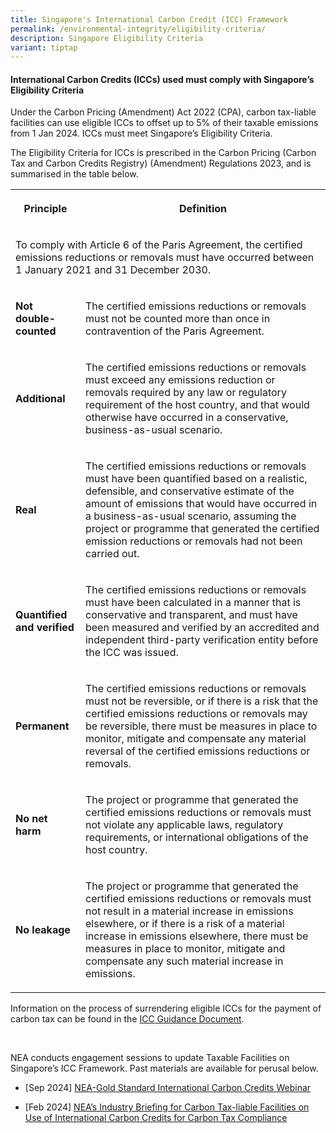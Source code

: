 ```yaml
---
title: Singapore's International Carbon Credit (ICC) Framework
permalink: /environmental-integrity/eligibility-criteria/
description: Singapore Eligibility Criteria
variant: tiptap
---
```

<h4><strong>International Carbon Credits (ICCs) used must comply with Singapore’s Eligibility Criteria</strong></h4>
<p>Under the Carbon Pricing (Amendment) Act 2022 (CPA), carbon tax-liable
facilities can use eligible ICCs to offset up to 5% of their taxable emissions
from 1 Jan 2024. ICCs must meet Singapore’s Eligibility Criteria.</p>
<p>The Eligibility Criteria for ICCs is prescribed in the Carbon Pricing
(Carbon Tax and Carbon Credits Registry) (Amendment) Regulations 2023,
and is summarised in the table below.</p>
<table style="minWidth: 50px">
<colgroup>
<col>
<col>
</colgroup>
<tbody>
<tr>
<th rowspan="1" colspan="1">
<p>Principle</p>
</th>
<th rowspan="1" colspan="1">
<p>Definition</p>
</th>
</tr>
<tr>
<td rowspan="1" colspan="2">
<p>To comply with Article 6 of the Paris Agreement, the certified emissions
reductions or removals must have occurred between 1 January 2021 and 31
December 2030.</p>
</td>
</tr>
<tr>
<td rowspan="1" colspan="1">
<p><strong>Not double-counted</strong>
</p>
</td>
<td rowspan="1" colspan="1">
<p>The certified emissions reductions or removals must not be counted more
than once in contravention of the Paris Agreement.</p>
</td>
</tr>
<tr>
<td rowspan="1" colspan="1">
<p><strong>Additional</strong>
</p>
</td>
<td rowspan="1" colspan="1">
<p>The certified emissions reductions or removals must exceed any emissions
reduction or removals required by any law or regulatory requirement of
the host country, and that would otherwise have occurred in a conservative,
business-as-usual scenario.</p>
</td>
</tr>
<tr>
<td rowspan="1" colspan="1">
<p><strong>Real</strong>
</p>
</td>
<td rowspan="1" colspan="1">
<p>The certified emissions reductions or removals must have been quantified
based on a realistic, defensible, and conservative estimate of the amount
of emissions that would have occurred in a business-as-usual scenario,
assuming the project or programme that generated the certified emission
reductions or removals had not been carried out.</p>
</td>
</tr>
<tr>
<td rowspan="1" colspan="1">
<p><strong>Quantified and verified</strong>
</p>
</td>
<td rowspan="1" colspan="1">
<p>The certified emissions reductions or removals must have been calculated
in a manner that is conservative and transparent, and must have been measured
and verified by an accredited and independent third-party verification
entity before the ICC was issued.</p>
</td>
</tr>
<tr>
<td rowspan="1" colspan="1">
<p><strong>Permanent</strong>
</p>
</td>
<td rowspan="1" colspan="1">
<p>The certified emissions reductions or removals must not be reversible,
or if there is a risk that the certified emissions reductions or removals
may be reversible, there must be measures in place to monitor, mitigate
and compensate any material reversal of the certified emissions reductions
or removals.</p>
</td>
</tr>
<tr>
<td rowspan="1" colspan="1">
<p><strong>No net harm</strong>
</p>
</td>
<td rowspan="1" colspan="1">
<p>The project or programme that generated the certified emissions reductions
or removals must not violate any applicable laws, regulatory requirements,
or international obligations of the host country.</p>
</td>
</tr>
<tr>
<td rowspan="1" colspan="1">
<p><strong>No leakage</strong>
</p>
</td>
<td rowspan="1" colspan="1">
<p>The project or programme that generated the certified emissions reductions
or removals must not result in a material increase in emissions elsewhere,
or if there is a risk of a material increase in emissions elsewhere, there
must be measures in place to monitor, mitigate and compensate any such
material increase in emissions.</p>
</td>
</tr>
</tbody>
</table>
<p>Information on the process of surrendering eligible ICCs for the payment
of carbon tax can be found in the <a href="https://www.nea.gov.sg/docs/default-source/default-document-library/icc-guidance-document---surrendering-of-icc-for-payment-of-carbon-tax-under-cpa-final-_.pdf" rel="noopener noreferrer nofollow" target="_blank">ICC Guidance Document</a>.</p>
<p>&nbsp;</p>
<p>NEA conducts engagement sessions to update Taxable Facilities on Singapore’s
ICC Framework. Past materials are available for perusal below.</p>
<ul data-tight="true" class="tight">
<li>
<p>[Sep 2024] <a href="/files/Attchement_2__NEA_Gold_Standard_ICC_Webinar.pdf" rel="noopener nofollow" target="_blank">NEA-Gold Standard International Carbon Credits Webinar</a>
</p>
</li>
<li>
<p>[Feb 2024] <a href="/files/Attachment_1__ICC_Industry_Briefing_Slides_070324.pdf" rel="noopener noreferrer nofollow" target="_blank">NEA’s Industry Briefing for Carbon Tax-liable Facilities on Use of International Carbon Credits for Carbon Tax Compliance</a>&nbsp;</p>
</li>
</ul>
<p></p>